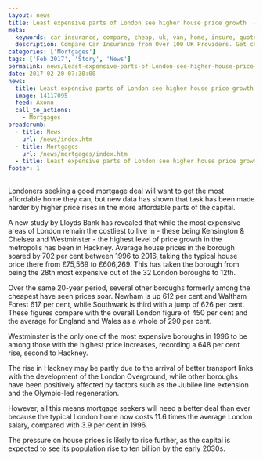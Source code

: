 ```yaml
---
layout: news
title: Least expensive parts of London see higher house price growth  - Quotezone.co.uk
meta:
  keywords: car insurance, compare, cheap, uk, van, home, insure, quotes, online, comparison, bike, loans, life
  description: Compare Car Insurance from Over 100 UK Providers. Get cheap quotes online now using our fast, free, secure comparison site
categories: ['Mortgages']
tags: ['Feb 2017', 'Story', 'News']
permalink: news/Least-expensive-parts-of-London-see-higher-house-price-growth.htm
date: 2017-02-20 07:30:00
news:
  title: Least expensive parts of London see higher house price growth 
  image: 14117095
  feed: Axonn
  call_to_actions:
    - Mortgages
breadcrumb:
  - title: News
    url: /news/index.htm
  - title: Mortgages
    url: /news/mortgages/index.htm
  - title: Least expensive parts of London see higher house price growth 
footer: 1
---
```


Londoners seeking a good mortgage deal will want to get the most affordable home they can, but new data has shown that task has been made harder by higher price rises in the more affordable parts of the capital.

A new study by Lloyds Bank has revealed that while the most expensive areas of London remain the costliest to live in - these being Kensington &amp; Chelsea and Westminster - the highest level of price growth in the metropolis has been in Hackney. Average house prices in the borough soared by 702 per cent between 1996 to 2016, taking the typical house price there from &pound;75,569 to &pound;606,269. This has taken the borough from being the 28th most expensive out of the 32 London boroughs to 12th.&nbsp;

Over the same 20-year period, several other boroughs formerly among the cheapest have seen prices soar. Newham is up 612 per cent and Waltham Forest 617 per cent, while Southwark is third with a jump of 626 per cent. These figures compare with the overall London figure of 450 per cent and the average for England and Wales as a whole of 290 per cent.&nbsp;

Westminster is the only one of the most expensive boroughs in 1996 to be among those with the highest price increases, recording a 648 per cent rise, second to Hackney.&nbsp;

The rise in Hackney may be partly due to the arrival of better transport links with the development of the London Overground, while other boroughs have been positively affected by factors such as the Jubilee line extension and the Olympic-led regeneration.

However, all this means mortgage seekers will need a better deal than ever because the typical London home now costs 11.6 times the average London salary, compared with 3.9 per cent in 1996.

The pressure on house prices is likely to rise further, as the capital is expected to see its population rise to ten billion by the early 2030s.
